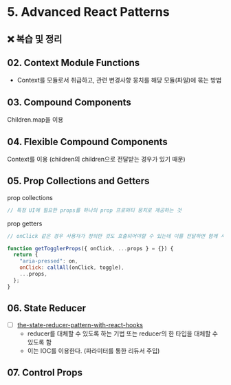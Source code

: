 # 5. Advanced React Patterns

## ❌ 복습 및 정리

## 02. Context Module Functions

- Context를 모듈로서 취급하고, 관련 변경사항 뭉치를 해당 모듈(파일)에 묶는 방법

## 03. Compound Components

Children.map을 이용

## 04. Flexible Compound Components

Context를 이용 (children의 children으로 전달받는 경우가 있기 때문)

## 05. Prop Collections and Getters

prop collections

```jsx
// 특정 UI에 필요한 props를 하나의 prop 프로퍼티 뭉치로 제공하는 것
```

prop getters

```jsx
// onClick 같은 경우 사용자가 정의한 것도 호출되어야할 수 있는데 이를 전달하면 함께 사용되어질 수 있도록 처리하는 것

function getTogglerProps({ onClick, ...props } = {}) {
  return {
    "aria-pressed": on,
    onClick: callAll(onClick, toggle),
    ...props,
  };
}
```

## 06. State Reducer

- [ ] [the-state-reducer-pattern-with-react-hooks](https://kentcdodds.com/blog/the-state-reducer-pattern-with-react-hooks)
  - reducer를 대체할 수 있도록 하는 기법 또는 reducer의 한 타입을 대체할 수 있도록 함
  - 이는 IOC를 이용한다. (파라미터를 통한 리듀서 주입)

## 07. Control Props
